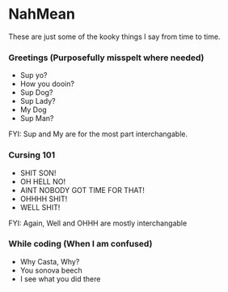 # NahMean
These are just some of the kooky things I say from time to time. 

### Greetings (Purposefully misspelt where needed) 
- Sup yo?
- How you dooin?
- Sup Dog?
- Sup Lady?
- My Dog
- Sup Man?

FYI: Sup and My are for the most part interchangable. 

### Cursing 101
- SHIT SON!
- OH HELL NO!
- AINT NOBODY GOT TIME FOR THAT!
- OHHHH SHIT!
- WELL SHIT!

FYI: Again, Well and OHHH are mostly interchangable 

### While coding (When I am confused)
- Why Casta, Why?
- You sonova beech
- I see what you did there
